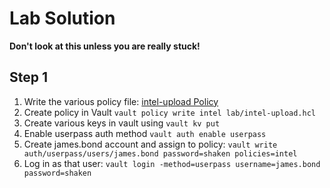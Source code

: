 # Lab Solution
**Don't look at this unless you are really stuck!**

## Step 1
1. Write the various policy file: [intel-upload Policy](intel-upload.hcl)
1. Create policy in Vault `vault policy write intel lab/intel-upload.hcl`
1. Create various keys in vault using `vault kv put`
1. Enable userpass auth method `vault auth enable userpass`
1. Create james.bond account and assign to policy: `vault write auth/userpass/users/james.bond password=shaken policies=intel`
1. Log in as that user: `vault login -method=userpass username=james.bond password=shaken`